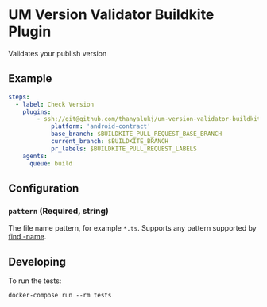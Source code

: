 # UM Version Validator Buildkite Plugin

Validates your publish version

## Example

```yml
steps:
  - label: Check Version
    plugins:
        - ssh://git@github.com/thanyalukj/um-version-validator-buildkite-plugin.git#v1.0.1:
            platform: 'android-contract'
            base_branch: $BUILDKITE_PULL_REQUEST_BASE_BRANCH
            current_branch: $BUILDKITE_BRANCH
            pr_labels: $BUILDKITE_PULL_REQUEST_LABELS
    agents:
      queue: build
```

## Configuration

### `pattern` (Required, string)

The file name pattern, for example `*.ts`. Supports any pattern supported by [find -name](http://man7.org/linux/man-pages/man1/find.1.html).

## Developing

To run the tests:

```shell
docker-compose run --rm tests
```
